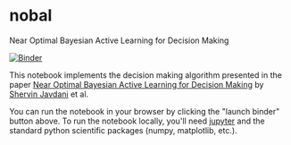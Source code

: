 # nobal
Near Optimal Bayesian Active Learning for Decision Making

[![Binder](http://mybinder.org/badge.svg)](http://mybinder.org/repo/gvanhorn38/nobal)

This notebook implements the decision making algorithm presented in the paper [Near Optimal Bayesian Active Learning for Decision Making](http://www.ri.cmu.edu/pub_files/2014/4/javdani14hec_extended.pdf) by [Shervin Javdani](http://www.cs.cmu.edu/~sjavdani/) et al.

You can run the notebook in your browser by clicking the "launch binder" button above. To run the notebook locally, you'll need [jupyter](http://jupyter.org/) and the standard python scientific packages (numpy, matplotlib, etc.). 

